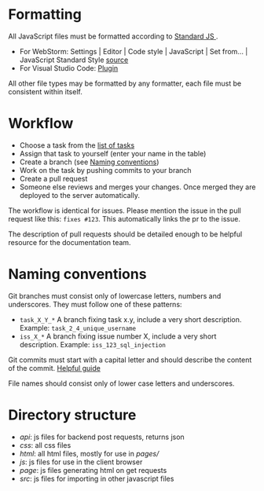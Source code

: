 # Formatting

All JavaScript files must be formatted according to [Standard JS ](https://standardjs.com/).
- For WebStorm: Settings | Editor | Code style | JavaScript | Set from... | JavaScript Standard Style [source](https://plugins.jetbrains.com/plugin/8396-clangformatij)
- For Visual Studio Code: [Plugin](https://marketplace.visualstudio.com/items?itemName=chenxsan.vscode-standardjs)

All other file types may be formatted by any formatter, each file must be consistent within itself.

# Workflow

- Choose a task from the [list of tasks](https://github.com/DavidRisch/kicker/wiki/Tasks)
- Assign that task to yourself (enter your name in the table)
- Create a branch (see [Naming conventions](#naming-conventions))
- Work on the task by pushing commits to your branch
- Create a pull request
- Someone else reviews and merges your changes. Once merged they are deployed to the server automatically.

The workflow is identical for issues. Please mention the issue in the pull request like this: `fixes #123`. This automatically links the pr to the issue.

The description of pull requests should be detailed enough to be helpful resource for the documentation team.

# Naming conventions

Git branches must consist only of lowercase letters, numbers and underscores. They must follow one of these patterns:
- `task_X_Y_*` A branch fixing task x.y, include a very short description. Example: `task_2_4_unique_username`
- `iss_X_*` A branch fixing issue number X, include a very short description. Example: `iss_123_sql_injection`

Git commits must start with a capital letter and should describe the content of the commit. [Helpful guide](https://chris.beams.io/posts/git-commit/)

File names should consist only of lower case letters and underscores.

# Directory structure

- _api_: js files for backend post requests, returns json
- _css_: all css files
- _html_: all html files, mostly for use in _pages/_
- _js_: js files for use in the client browser
- _page_: js files generating html on get requests
- _src_: js files for importing in other javascript files